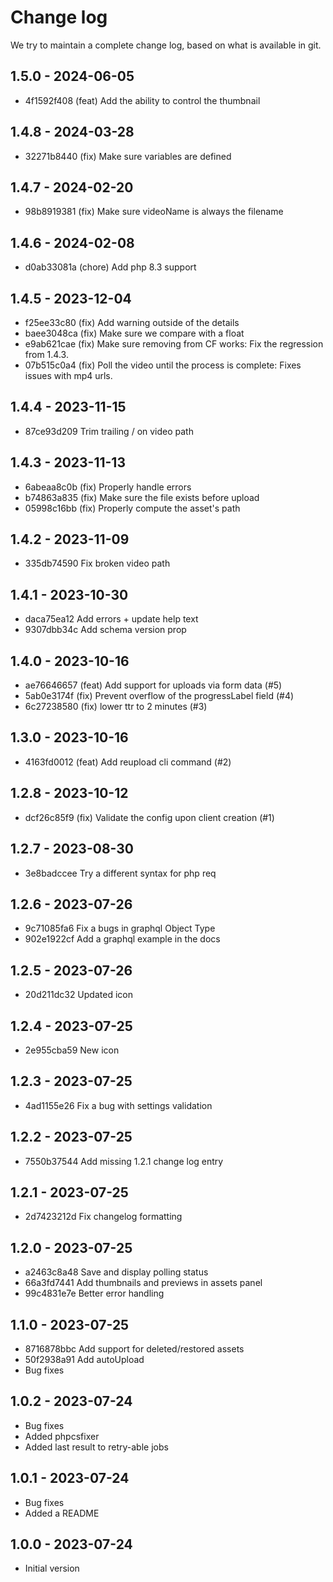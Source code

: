 # Change log

We try to maintain a complete change log, based on what is available in git.

## 1.5.0 - 2024-06-05

* 4f1592f408 (feat) Add the ability to control the thumbnail

## 1.4.8 - 2024-03-28

* 32271b8440 (fix) Make sure variables are defined

## 1.4.7 - 2024-02-20

* 98b8919381 (fix) Make sure videoName is always the filename

## 1.4.6 - 2024-02-08

* d0ab33081a (chore) Add php 8.3 support

## 1.4.5 - 2023-12-04

* f25ee33c80 (fix) Add warning outside of the details
* baee3048ca (fix) Make sure we compare with a float
* e9ab621cae (fix) Make sure removing from CF works: Fix the regression from 1.4.3.
* 07b515c0a4 (fix) Poll the video until the process is complete: Fixes issues with mp4 urls.

## 1.4.4 - 2023-11-15

* 87ce93d209 Trim trailing / on video path

## 1.4.3 - 2023-11-13

* 6abeaa8c0b (fix) Properly handle errors
* b74863a835 (fix) Make sure the file exists before upload
* 05998c16bb (fix) Properly compute the asset's path

## 1.4.2 - 2023-11-09

* 335db74590 Fix broken video path

## 1.4.1 - 2023-10-30

* daca75ea12 Add errors + update help text
* 9307dbb34c Add schema version prop

## 1.4.0 - 2023-10-16

* ae76646657 (feat) Add support for uploads via form data (#5)
* 5ab0e3174f (fix) Prevent overflow of the progressLabel field (#4)
* 6c27238580 (fix) lower ttr to 2 minutes (#3)

## 1.3.0 - 2023-10-16

* 4163fd0012 (feat) Add reupload cli command (#2)

## 1.2.8 - 2023-10-12

* dcf26c85f9 (fix) Validate the config upon client creation (#1)

## 1.2.7 - 2023-08-30

* 3e8badccee Try a different syntax for php req

## 1.2.6 - 2023-07-26

* 9c71085fa6 Fix a bugs in graphql Object Type
* 902e1922cf Add a graphql example in the docs

## 1.2.5 - 2023-07-26

* 20d211dc32 Updated icon

## 1.2.4 - 2023-07-25

* 2e955cba59 New icon

## 1.2.3 - 2023-07-25

* 4ad1155e26 Fix a bug with settings validation

## 1.2.2 - 2023-07-25

* 7550b37544 Add missing 1.2.1 change log entry

## 1.2.1 - 2023-07-25

* 2d7423212d Fix changelog formatting

## 1.2.0 - 2023-07-25

* a2463c8a48 Save and display polling status
* 66a3fd7441 Add thumbnails and previews in assets panel
* 99c4831e7e Better error handling

## 1.1.0 - 2023-07-25

* 8716878bbc Add support for deleted/restored assets
* 50f2938a91 Add autoUpload
* Bug fixes

## 1.0.2 - 2023-07-24

- Bug fixes
- Added phpcsfixer
- Added last result to retry-able jobs

## 1.0.1 - 2023-07-24

- Bug fixes
- Added a README

## 1.0.0 - 2023-07-24

- Initial version
